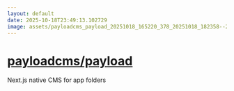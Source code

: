 ```yaml
---
layout: default
date: 2025-10-18T23:49:13.102729
image: assets/payloadcms_payload_20251018_165220_378_20251018_182358--20251018T202358908--cropped.png
---
```


# [payloadcms/payload](https://github.com/payloadcms/payload/)

Next.js native CMS for app folders
